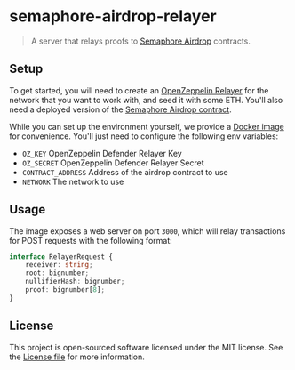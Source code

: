 # semaphore-airdrop-relayer

> A server that relays proofs to [Semaphore Airdrop](https://github.com/worldcoin/semaphore-airdrop) contracts.

## Setup

To get started, you will need to create an [OpenZeppelin Relayer](https://defender.openzeppelin.com/#/relay) for the network that you want to work with, and seed it with some ETH. You'll also need a deployed version of the [Semaphore Airdrop contract](https://github.com/worldcoin/semaphore-airdrop).

While you can set up the environment yourself, we provide a [Docker image](https://github.com/worldcoin/semaphore-airdrop-relayer/pkgs/container/semaphore-airdrop-relayer) for convenience. You'll just need to configure the following env variables:

- `OZ_KEY` OpenZeppelin Defender Relayer Key
- `OZ_SECRET` OpenZeppelin Defender Relayer Secret
- `CONTRACT_ADDRESS` Address of the airdrop contract to use
- `NETWORK` The network to use

## Usage

The image exposes a web server on port `3000`, which will relay transactions for POST requests with the following format:

```typescript
interface RelayerRequest {
	receiver: string;
	root: bignumber;
	nullifierHash: bignumber;
	proof: bignumber[8];
}
```

## License

This project is open-sourced software licensed under the MIT license. See the [License file](LICENSE) for more information.
